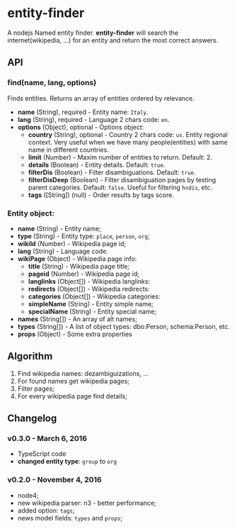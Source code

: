 # entity-finder

A nodejs Named entity finder. **entity-finder** will search the internet(wikipedia, ...) for an entity and return the most correct answers.

## API

### find(name, lang, options)

Finds entities. Returns an array of entities ordered by relevance.

- **name** (String), required - Entity name: `Italy`.
- **lang** (String), required - Language 2 chars code: `en`.
- **options** (Object), optional - Options object:
  - **country** (String), optional - Country 2 chars code: `us`. Entity regional context. Very useful when we have many people(entities) with same name in different countries.
  - **limit** (Number) - Maxim number of entities to return. Default: 2.
  - **details** (Boolean) - Entity details. Default: `true`.
  - **filterDis** (Boolean) - Filter disambiguations. Default: `true`.
  - **filterDisDeep** (Boolean) - Filter disambiguation pages by testing parent categories. Default: `false`. Useful for filtering `hndis`, etc.
  - **tags** ([String]) (null) - Order results by tags score.

### Entity object:

- **name** (String) - Entity name;
- **type** (String) - Entity type: `place`, `person`, `org`;
- **wikiId** (Number) - Wikipedia page id;
- **lang** (String) - Language code.
- **wikiPage** (Object) - Wikipedia page info:
  - **title** (String) - Wikipedia page title;
  - **pageid** (Number) - Wikipedia page id;
  - **langlinks** (Object[]) - Wikipedia langlinks:
  - **redirects** (Object[]) - Wikipedia redirects:
  - **categories** (Object[]) - Wikipedia categories:
  - **simpleName** (String) - Entity simple name;
  - **specialName** (String) - Entity special name;
- **names** (String[]) - An array of alt names;
- **types** (String[]) - A list of object types: dbo:Person, schema:Person, etc.
- **props** (Object) - Some extra properties


## Algorithm

1. Find wikipedia names: dezambiguizations, ...
2. For found names get wikipedia pages;
3. Filter pages;
4. For every wikipedia page find details;


## Changelog

### v0.3.0 - March 6, 2016

- TypeScript code
- **changed entity type**: `group` to `org`

### v0.2.0 - November 4, 2016

- node4;
- new wikipedia parser: n3 - better performance;
- added option: `tags`;
- news model fields: `types` and `props`;
